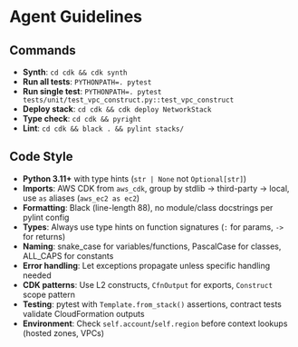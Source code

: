 # Agent Guidelines

## Commands

- **Synth**: `cd cdk && cdk synth`
- **Run all tests**: `PYTHONPATH=. pytest`
- **Run single test**: `PYTHONPATH=. pytest tests/unit/test_vpc_construct.py::test_vpc_construct`
- **Deploy stack**: `cd cdk && cdk deploy NetworkStack`
- **Type check**: `cd cdk && pyright`
- **Lint**: `cd cdk && black . && pylint stacks/`

## Code Style

- **Python 3.11+** with type hints (`str | None` not `Optional[str]`)
- **Imports**: AWS CDK from `aws_cdk`, group by stdlib → third-party → local, use `as` aliases (`aws_ec2 as ec2`)
- **Formatting**: Black (line-length 88), no module/class docstrings per pylint config
- **Types**: Always use type hints on function signatures (`:` for params, `->` for returns)
- **Naming**: snake_case for variables/functions, PascalCase for classes, ALL_CAPS for constants
- **Error handling**: Let exceptions propagate unless specific handling needed
- **CDK patterns**: Use L2 constructs, `CfnOutput` for exports, `Construct` scope pattern
- **Testing**: pytest with `Template.from_stack()` assertions, contract tests validate CloudFormation outputs
- **Environment**: Check `self.account`/`self.region` before context lookups (hosted zones, VPCs)
